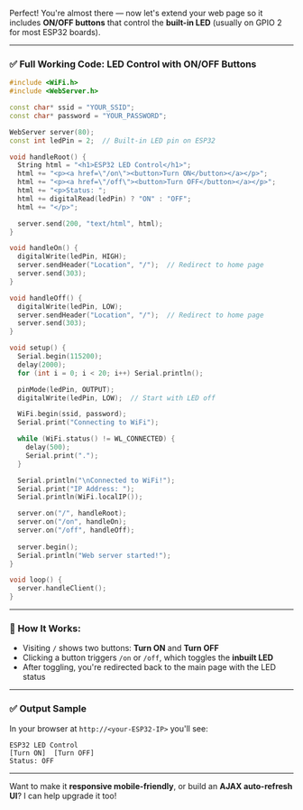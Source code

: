 Perfect! You're almost there — now let's extend your web page so it includes **ON/OFF buttons** that control the **built-in LED** (usually on GPIO 2 for most ESP32 boards).

---

### ✅ Full Working Code: LED Control with ON/OFF Buttons

```cpp
#include <WiFi.h>
#include <WebServer.h>

const char* ssid = "YOUR_SSID";
const char* password = "YOUR_PASSWORD";

WebServer server(80);
const int ledPin = 2;  // Built-in LED pin on ESP32

void handleRoot() {
  String html = "<h1>ESP32 LED Control</h1>";
  html += "<p><a href=\"/on\"><button>Turn ON</button></a></p>";
  html += "<p><a href=\"/off\"><button>Turn OFF</button></a></p>";
  html += "<p>Status: ";
  html += digitalRead(ledPin) ? "ON" : "OFF";
  html += "</p>";

  server.send(200, "text/html", html);
}

void handleOn() {
  digitalWrite(ledPin, HIGH);
  server.sendHeader("Location", "/");  // Redirect to home page
  server.send(303);
}

void handleOff() {
  digitalWrite(ledPin, LOW);
  server.sendHeader("Location", "/");  // Redirect to home page
  server.send(303);
}

void setup() {
  Serial.begin(115200);
  delay(2000);
  for (int i = 0; i < 20; i++) Serial.println();

  pinMode(ledPin, OUTPUT);
  digitalWrite(ledPin, LOW);  // Start with LED off

  WiFi.begin(ssid, password);
  Serial.print("Connecting to WiFi");

  while (WiFi.status() != WL_CONNECTED) {
    delay(500);
    Serial.print(".");
  }

  Serial.println("\nConnected to WiFi!");
  Serial.print("IP Address: ");
  Serial.println(WiFi.localIP());

  server.on("/", handleRoot);
  server.on("/on", handleOn);
  server.on("/off", handleOff);
  
  server.begin();
  Serial.println("Web server started!");
}

void loop() {
  server.handleClient();
}
```

---

### 🧪 How It Works:

- Visiting `/` shows two buttons: **Turn ON** and **Turn OFF**
- Clicking a button triggers `/on` or `/off`, which toggles the **inbuilt LED**
- After toggling, you're redirected back to the main page with the LED status

---

### ✅ Output Sample

In your browser at `http://<your-ESP32-IP>` you'll see:

```
ESP32 LED Control
[Turn ON]  [Turn OFF]
Status: OFF
```

---

Want to make it **responsive mobile-friendly**, or build an **AJAX auto-refresh UI**? I can help upgrade it too!
